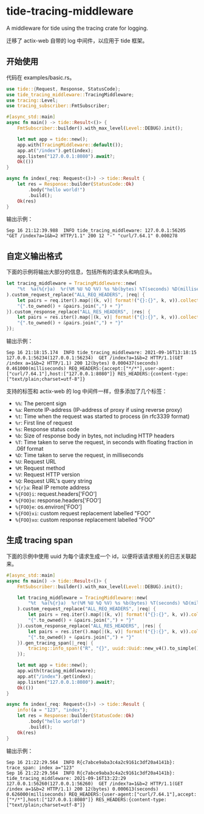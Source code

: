 # tide-tracing-middleware
A middleware for tide using the tracing crate for logging.

迁移了 actix-web 自带的 log 中间件，以应用于 tide 框架。


## 开始使用

代码在 examples/basic.rs。

```rs
use tide::{Request, Response, StatusCode};
use tide_tracing_middleware::TracingMiddleware;
use tracing::Level;
use tracing_subscriber::FmtSubscriber;

#[async_std::main]
async fn main() -> tide::Result<()> {
    FmtSubscriber::builder().with_max_level(Level::DEBUG).init();

    let mut app = tide::new();
    app.with(TracingMiddleware::default());
    app.at("/index").get(index);
    app.listen("127.0.0.1:8080").await?;
    Ok(())
}

async fn index(_req: Request<()>) -> tide::Result {
    let res = Response::builder(StatusCode::Ok)
        .body("hello world!")
        .build();
    Ok(res)
}
```

输出示例：

```
Sep 16 21:12:39.988  INFO tide_tracing_middleware: 127.0.0.1:56205 "GET /index?a=1&b=2 HTTP/1.1" 200 12 "-" "curl/7.64.1" 0.000278
```

## 自定义输出格式

下面的示例将输出大部分的信息，包括所有的请求头和响应头。

```rs
let tracing_middleware = TracingMiddleware::new(
	"%t  %a(%{r}a)  %r(%M %U %Q %V) %s %b(bytes) %T(seconds) %D(milliseconds) REQ_HEADERS:%{ALL_REQ_HEADERS}xi RES_HEADERS:%{ALL_RES_HEADERS}xo",
).custom_request_replace("ALL_REQ_HEADERS", |req| {
	let pairs = req.iter().map(|(k, v)| format!("{}:{}", k, v)).collect::<Vec<String>>();
	"{".to_owned() + &pairs.join(",") + "}"
}).custom_response_replace("ALL_RES_HEADERS", |res| {
	let pairs = res.iter().map(|(k, v)| format!("{}:{}", k, v)).collect::<Vec<String>>();
	"{".to_owned() + &pairs.join(",") + "}"
});
```

输出示例：

```
Sep 16 21:18:15.174  INFO tide_tracing_middleware: 2021-09-16T13:18:15  127.0.0.1:56234(127.0.0.1:56234)  GET /index?a=1&b=2 HTTP/1.1(GET /index a=1&b=2 HTTP/1.1) 200 12(bytes) 0.000437(seconds) 0.461000(milliseconds) REQ_HEADERS:{accept:["*/*"],user-agent:["curl/7.64.1"],host:["127.0.0.1:8080"]} RES_HEADERS:{content-type:["text/plain;charset=utf-8"]}
```

支持的标签和 actix-web 的 log 中间件一样，但多添加了几个标签：

- `%%`: The percent sign
- `%a`: Remote IP-address (IP-address of proxy if using reverse proxy)
- `%t`: Time when the request was started to process (in rfc3339 format)
- `%r`: First line of request
- `%s`: Response status code
- `%b`: Size of response body in bytes, not including HTTP headers
- `%T`: Time taken to serve the request, in seconds with floating fraction in .06f format
- `%D`: Time taken to serve the request, in milliseconds
- `%U`: Request URL
- `%M`: Request method
- `%V`: Request HTTP version
- `%Q`: Request URL's query string
- `%{r}a`: Real IP remote address
- `%{FOO}i`: request.headers['FOO']
- `%{FOO}o`: response.headers['FOO']
- `%{FOO}e`: os.environ['FOO']
- `%{FOO}xi`: custom request replacement labelled "FOO"
- `%{FOO}xo`: custom response replacement labelled "FOO"


## 生成 tracing span

下面的示例中使用 uuid 为每个请求生成一个 id，以便将该请求相关的日志关联起来。

```rs
#[async_std::main]
async fn main() -> tide::Result<()> {
    FmtSubscriber::builder().with_max_level(Level::DEBUG).init();

    let tracing_middleware = TracingMiddleware::new(
        "%t  %a(%{r}a)  %r(%M %U %Q %V) %s %b(bytes) %T(seconds) %D(milliseconds) REQ_HEADERS:%{ALL_REQ_HEADERS}xi RES_HEADERS:%{ALL_RES_HEADERS}xo",
    ).custom_request_replace("ALL_REQ_HEADERS", |req| {
        let pairs = req.iter().map(|(k, v)| format!("{}:{}", k, v)).collect::<Vec<String>>();
        "{".to_owned() + &pairs.join(",") + "}"
    }).custom_response_replace("ALL_RES_HEADERS", |res| {
        let pairs = res.iter().map(|(k, v)| format!("{}:{}", k, v)).collect::<Vec<String>>();
        "{".to_owned() + &pairs.join(",") + "}"
    }).gen_tracing_span(|_req| {
        tracing::info_span!("R", "{}", uuid::Uuid::new_v4().to_simple().to_string())
    });

    let mut app = tide::new();
    app.with(tracing_middleware);
    app.at("/index").get(index);
    app.listen("127.0.0.1:8080").await?;
    Ok(())
}

async fn index(_req: Request<()>) -> tide::Result {
    info!(a = "123", "index");
    let res = Response::builder(StatusCode::Ok)
        .body("hello world!")
        .build();
    Ok(res)
}
```

输出示例：

```
Sep 16 21:22:29.564  INFO R{c7abce9aba3c4a2c9161c3df20a4141b}: trace_span: index a="123"
Sep 16 21:22:29.564  INFO R{c7abce9aba3c4a2c9161c3df20a4141b}: tide_tracing_middleware: 2021-09-16T13:22:29  127.0.0.1:56260(127.0.0.1:56260)  GET /index?a=1&b=2 HTTP/1.1(GET /index a=1&b=2 HTTP/1.1) 200 12(bytes) 0.000613(seconds) 0.626000(milliseconds) REQ_HEADERS:{user-agent:["curl/7.64.1"],accept:["*/*"],host:["127.0.0.1:8080"]} RES_HEADERS:{content-type:["text/plain;charset=utf-8"]}
```